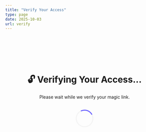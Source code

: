 ```yaml
---
title: "Verify Your Access"
type: page
date: 2025-10-03
url: verify
---
```


<div class="page" style="max-width: 600px; margin: 4rem auto; padding: 2rem;">
  <div class="paywall-card" style="text-align: center;">
    <h1>🔓 Verifying Your Access...</h1>
    <p>Please wait while we verify your magic link.</p>
    <div id="verification-status" style="margin-top: 2rem;">
      <div style="display: inline-block; width: 50px; height: 50px; border: 3px solid #f3f3f3; border-top: 3px solid #635bff; border-radius: 50%; animation: spin 1s linear infinite;"></div>
    </div>
  </div>
</div>

<style>
@keyframes spin {
  0% { transform: rotate(0deg); }
  100% { transform: rotate(360deg); }
}
</style>

<script>
// The magic-link-paywall.js script will handle the verification automatically
// This page just provides a nice loading experience
</script>

